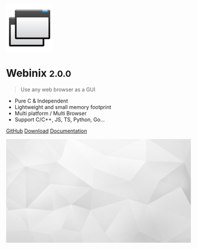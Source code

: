 ![logo](_media/lock.png)

# Webinix <small>2.0.0</small>

> Use any web browser as a GUI

- Pure C & Independent
- Lightweight and small memory footprint
- Multi platform / Multi Browser
- Support C/C++, JS, TS, Python, Go...

[GitHub](https://github.com/alifcommunity/webinix)
[Download](https://github.com/alifcommunity/webinix/releases)
[Documentation](/get_started)

<!-- background image -->
![](_media/bg.jpg)
